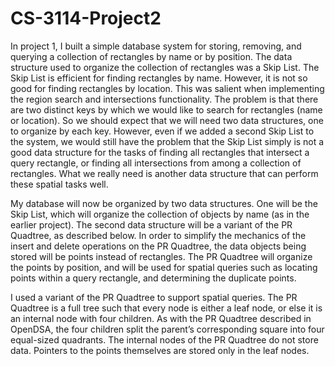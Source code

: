 # CS-3114-Project2

In project 1, I built a simple database system for storing, removing, and querying a collection of rectangles by name or by position. The data structure used to organize the collection of rectangles was a Skip List. The Skip List is efficient for finding rectangles by name. However, it is not so good for finding rectangles by location. This was salient when implementing the region search and intersections functionality. The problem is that there are two distinct keys by which we would like to search for rectangles (name or location). So we should expect that we will need two data structures, one to organize by each key. However, even if we added a second Skip List to the system, we would still have the problem that the Skip List simply is not a good data structure for the tasks of finding all rectangles that intersect a query rectangle, or finding all intersections from among a collection of rectangles. What we really need is another data structure that can perform these spatial tasks well.

My database will now be organized by two data structures. One will be the Skip List, which will organize the collection of objects by name (as in the earlier project). The second data structure will be a variant of the PR Quadtree, as described below. In order to simplify the mechanics of the insert and delete operations on the PR Quadtree, the data objects being stored will be points instead of rectangles. The PR Quadtree will organize the points by position, and will be used for spatial queries such as locating points within a query rectangle, and determining the duplicate points.

I used a variant of the PR Quadtree to support spatial queries. The PR Quadtree is a full tree such that every node is either a leaf node, or else it is an internal node with four children. As with the PR Quadtree described in OpenDSA, the four children split the parent’s corresponding square into four equal-sized quadrants. The internal nodes of the PR Quadtree do not store data. Pointers to the points themselves are stored only in the leaf nodes.
